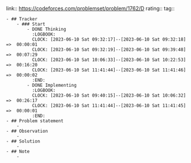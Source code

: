 link:: https://codeforces.com/problemset/problem/1762/D
rating::
tag::

	- ## Tracker
		- ### Start
			- DONE Thinking
			  :LOGBOOK:
			  CLOCK: [2023-06-10 Sat 09:32:17]--[2023-06-10 Sat 09:32:18] =>  00:00:01
			  CLOCK: [2023-06-10 Sat 09:32:19]--[2023-06-10 Sat 09:39:48] =>  00:07:29
			  CLOCK: [2023-06-10 Sat 10:06:33]--[2023-06-10 Sat 10:22:53] =>  00:16:20
			  CLOCK: [2023-06-10 Sat 11:41:44]--[2023-06-10 Sat 11:41:46] =>  00:00:02
			  :END:
			- DONE Implementing
			  :LOGBOOK:
			  CLOCK: [2023-06-10 Sat 09:40:15]--[2023-06-10 Sat 10:06:32] =>  00:26:17
			  CLOCK: [2023-06-10 Sat 11:41:44]--[2023-06-10 Sat 11:41:45] =>  00:00:01
			  :END:
	- ## Problem statement
		-
	- ## Observation
		-
	- ## Solution
		-
	- ## Note
		-